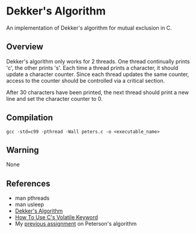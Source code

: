 # Dekker's Algorithm
An implementation of Dekker's algorithm for mutual exclusion in C.

## Overview
Dekker's algorithm only works for 2 threads. One thread continually prints 'c',
the other prints 's'. Each time a thread prints a character, it should update
a character counter. Since each thread updates the same counter, access to the
counter should be controlled via a critical section. 

After 30 characters have been printed, the next thread should print a new line
and set the character counter to 0.

## Compilation
`gcc -std=c99 -pthread -Wall peters.c -o <executable_name>`

## Warning
None

## References
- man pthreads
- man usleep
- [Dekker's Algorithm](https://wikipedia.org/wiki/Dekker%27s_algorithm)
- [How To Use C's Volatile Keyword](https://barrgroup.com/Embedded-Systems/How-To/C-Volatile-Keyword)
- My [previous assignment](https://github.com/dillondaudert/cs5541systems/tree/master/Petersons) on Peterson's algorithm
